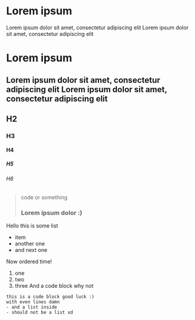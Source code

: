 # Lorem ipsum
Lorem ipsum dolor sit amet, consectetur adipiscing elit
Lorem ipsum dolor sit amet, consectetur adipiscing elit

# Lorem ipsum

Lorem ipsum dolor sit amet, consectetur adipiscing elit
Lorem ipsum dolor sit amet, consectetur adipiscing elit
---

## H2
### H3
#### H4
##### H5
###### H6

> code or something
> ### Lorem ipsum dolor :)

Hello this is some list
- item
- another one
- and next one

Now ordered time!
1. one
2. two
3. three
And a code block why not
```
this is a code block good luck :)
with even lines damn
- and a list inside 
- should not be a list xd
```